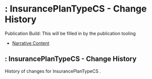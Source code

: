 # : InsurancePlanTypeCS - Change History

Publication Build: This will be filled in by the publication tooling

* [Narrative Content](CodeSystem-InsurancePlanTypeCS.html)

## : InsurancePlanTypeCS - Change History

History of changes for InsurancePlanTypeCS .